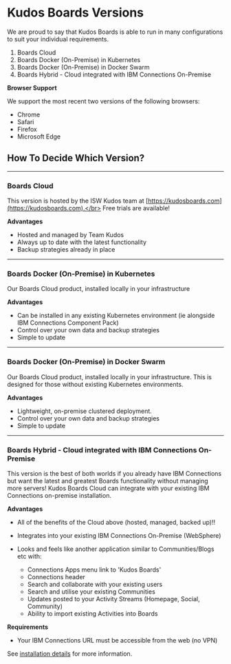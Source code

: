 # Kudos Boards Versions
We are proud to say that Kudos Boards is able to run in many configurations to suit your individual requirements.

1. Boards Cloud
1. Boards Docker (On-Premise) in Kubernetes
1. Boards Docker (On-Premise) in Docker Swarm
1. Boards Hybrid - Cloud integrated with IBM Connections On-Premise

__Browser Support__

We support the most recent two versions of the following browsers:

- Chrome
- Safari
- Firefox
- Microsoft Edge

## How To Decide Which Version?

---
### Boards Cloud
This version is hosted by the ISW Kudos team at [https://kudosboards.com](https://kudosboards.com).</br>
Free trials are available!

__Advantages__

- Hosted and managed by Team Kudos
- Always up to date with the latest functionality
- Backup strategies already in place

---

### Boards Docker (On-Premise) in Kubernetes
Our Boards Cloud product, installed locally in your infrastructure

__Advantages__

- Can be installed in any existing Kubernetes environment (ie alongside IBM Connections Component Pack)
- Control over your own data and backup strategies
- Simple to update

---

### Boards Docker (On-Premise) in Docker Swarm
Our Boards Cloud product, installed locally in your infrastructure. This is designed for those without existing Kubernetes environments.

__Advantages__

- Lightweight, on-premise clustered deployment.
- Control over your own data and backup strategies
- Simple to update

---

### Boards Hybrid - Cloud integrated with IBM Connections On-Premise
This version is the best of both worlds if you already have IBM  Connections but want the latest and greatest Boards functionality without managing more servers!  Kudos Boards Cloud can integrate with your existing IBM Connections on-premise installation.

__Advantages__

- All of the benefits of the Cloud above (hosted, managed, backed up)!!
- Integrates into your existing IBM Connections On-Premise (WebSphere)
- Looks and feels like another application similar to Communities/Blogs etc with:

    - Connections Apps menu link to 'Kudos Boards'
    - Connections header
    - Search and collaborate with your existing users
    - Search and utilise your existing Communities
    - Updates posted to your Activity Streams (Homepage, Social, Community)
    - Ability to import existing Activities into Boards

__Requirements__

- Your IBM Connections URL must be accessible from the web (no VPN)

See [installation details](/boards/hybrid/) for more information.
